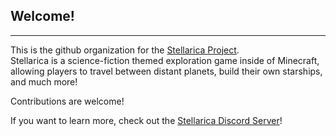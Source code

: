 ## Welcome!
<!-- sparkles3421 was here -->
<!-- lmao what why -trainb0y -->

<hr>

This is the github organization for the [Stellarica Project](https://stellarica.net).  
Stellarica is a science-fiction themed exploration game inside of Minecraft, allowing players to travel between distant planets, build their own starships, and much more!
  
<bold>Contributions are welcome</bold>! 

If you want to learn more, check out the [Stellarica Discord Server](https://discord.gg/sjMY88Wwf8)!
